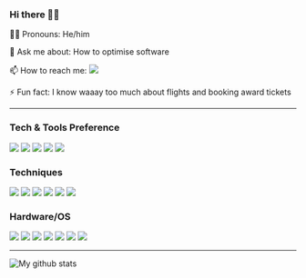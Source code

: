 ### Hi there 👋🏽

&#9757;&#127997; Pronouns: He/him


💬 Ask me about: How to optimise software

📫 How to reach me: <img src="http://img.shields.io/badge/Twitter/X-@manodeepsinha-007ACC?style=flat&logo=Twitter&logoColor=white">

:zap: Fun fact: I know waaay too much about flights and booking award tickets

---
<!--
**manodeep/manodeep** is a ✨ _special_ ✨ repository because its `README.md` (this file) appears on your GitHub profile.

Here are some ideas to get you started:

- 🔭 I’m currently working on ...
- 🌱 I’m currently learning ...
- 👯 I’m looking to collaborate on ...
- 🤔 I’m looking for help with ...
- 💬 Ask me about ...
- 📫 How to reach me: ...
- ⚡ Fun fact: ...

@manodeep: I have created this README by straight-up copying from https://github.com/FreedomWriter
-->

### Tech & Tools Preference
<img src="https://img.shields.io/badge/-C/C++-blue?style=flat"> <img src="https://img.shields.io/badge/-python-blue?style=flat&logo=python&logoColor=white"> <img src="http://img.shields.io/badge/-Git-F1502F?style=flat&logo=git&logoColor=FFFFFF"> <img src="http://img.shields.io/badge/-Github-000000?style=flat&logo=github&logoColor=FFFFFF"> <img src="http://img.shields.io/badge/-VS%20Code-007ACC?style=flat&logo=visual%20studio%20code&logoColor=white">



### Techniques
<img src="https://img.shields.io/badge/-MPI-palegreen?style=flat"> <img src="https://img.shields.io/badge/-OpenMP-palegreen?style=flat"> <img src="https://img.shields.io/badge/-Vectorization-palegreen?style=flat"> <img src="https://img.shields.io/badge/-Optimisation-palegreen?style=flat"> <img src="https://img.shields.io/badge/-CI/CD-palegreen"> <img src="https://img.shields.io/badge/-MCMC-palegreen?style=flat">

### Hardware/OS
<img src="https://img.shields.io/badge/-x86__64-fuchsia?style=flat"> <img src="https://img.shields.io/badge/-AVX-fuchsia?style=flat"> <img src="https://img.shields.io/badge/-AVX512F-fuchsia?style=flat"> <img src="https://img.shields.io/badge/-ARM-blueviolet?style=flat&logo=ARM&logoColor=White"> <img src="https://img.shields.io/badge/-ARM%20NEON-blueviolet?style=flat&logo=ARM&logoColor=White"> 
<img src="https://img.shields.io/badge/-Linux-purple?style=flat&logo=Linux&logoColor=White"> <img src="https://img.shields.io/badge/-MacOS-purple?style=flat&logo=Apple&logoColor=white">

---

![My github stats](https://github-readme-stats.vercel.app/api?username=manodeep&show_icons=true&title_color=fff&icon_color=79ff97&text_color=9f9f9f&bg_color=151515)

